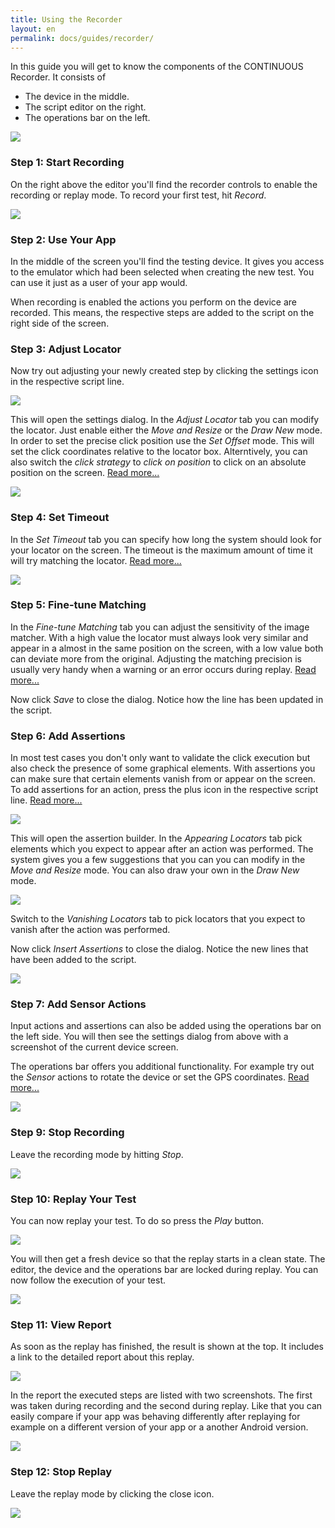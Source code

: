 ```yaml
---
title: Using the Recorder
layout: en
permalink: docs/guides/recorder/
---
```


In this guide you will get to know the components of the CONTINUOUS Recorder. It consists of

<ul>
	<li>The device in the middle.</li>
	<li>The script editor on the right.</li>
	<li>The operations bar on the left.</li>
</ul>

<img src="/img/guides/recorder/recorder-01.png">


<h3>Step 1: Start Recording</h3>

On the right above the editor you'll find the recorder controls to enable the recording or replay mode. To record your first test, hit <em>Record</em>.

<img src="/img/guides/recorder/recorder-02.png">


<h3>Step 2: Use Your App</h3>

In the middle of the screen you'll find the testing device. It gives you access to the emulator which had been selected when creating the new test. You can use it just as a user of your app would.

When recording is enabled the actions you perform on the device are recorded. This means, the respective steps are added to the script on the right side of the screen.


<h3>Step 3: Adjust Locator</h3>

Now try out adjusting your newly created step by clicking the settings icon in the respective script line.

<img src="/img/guides/recorder/recorder-03.png">

This will open the settings dialog. In the <em>Adjust Locator</em> tab you can modify the locator. Just enable either the <em>Move and Resize</em> or the <em>Draw New</em> mode. In order to set the precise click position use the <em>Set Offset</em> mode. This will set the click coordinates relative to the locator box. Alterntively, you can also switch the <em>click strategy</em> to <em>click on position</em> to click on an absolute position on the screen. <a href="/docs/references/recorder/action-settings#locator">Read more...</a>

<img src="/img/guides/recorder/recorder-04.png">


<h3>Step 4: Set Timeout</h3>

In the <em>Set Timeout</em> tab you can specify how long the system should look for your locator on the screen. The timeout is the maximum amount of time it will try matching the locator. <a href="/docs/references/recorder/action-settings#timeout">Read more...</a>

<img src="/img/guides/recorder/recorder-05.png">


<h3>Step 5: Fine-tune Matching</h3>

In the <em>Fine-tune Matching</em> tab you can adjust the sensitivity of the image matcher. With a high value the locator must always look very similar and appear in a almost in the same position on the screen, with a low value both can deviate more from the original. Adjusting the matching precision is usually very handy when a warning or an error occurs during replay. <a href="/docs/references/recorder/action-settings#matching">Read more...</a>

Now click <em>Save</em> to close the dialog. Notice how the line has been updated in the script.


<h3>Step 6: Add Assertions</h3>

In most test cases you don't only want to validate the click execution but also check the presence of some graphical elements. With assertions you can make sure that certain elements vanish from or appear on the screen. To add assertions for an action, press the plus icon in the respective script line. <a href="/docs/references/recorder/assertion-builder">Read more...</a>

<img src="/img/guides/recorder/recorder-06.png">

This will open the assertion builder. In the <em>Appearing Locators</em> tab pick elements which you expect to appear after an action was performed. The system gives you a few suggestions that you can you can modify in the <em>Move and Resize</em> mode. You can also draw your own in the <em>Draw New</em> mode.

<img src="/img/guides/recorder/recorder-07.png">

Switch to the <em>Vanishing Locators</em> tab to pick locators that you expect to vanish after the action was performed.

Now click <em>Insert Assertions</em> to close the dialog. Notice the new lines that have been added to the script.

<img src="/img/guides/recorder/recorder-08.png">


<h3>Step 7: Add Sensor Actions</h3>

Input actions and assertions can also be added using the operations bar on the left side. You will then see the settings dialog from above with a screenshot of the current device screen.

The operations bar offers you additional functionality. For example try out the <em>Sensor</em> actions to rotate the device or set the GPS coordinates. <a href="/docs/references/scripting-api/sensor">Read more...</a>

<img src="/img/guides/recorder/recorder-09.png">


<h3>Step 9: Stop Recording</h3>

Leave the recording mode by hitting <em>Stop</em>.

<img src="/img/guides/recorder/recorder-10.png">


<h3>Step 10: Replay Your Test</h3>

You can now replay your test. To do so press the <em>Play</em> button.

<img src="/img/guides/recorder/recorder-11.png">

You will then get a fresh device so that the replay starts in a clean state. The editor, the device and the operations bar are locked during replay. You can now follow the execution of your test.

<img src="/img/guides/recorder/recorder-12.png">


<h3>Step 11: View Report</h3>

As soon as the replay has finished, the result is shown at the top. It includes a link to the detailed report about this replay.

<img src="/img/guides/recorder/recorder-13.png">

In the report the executed steps are listed with two screenshots. The first was taken during recording and the second during replay. Like that you can easily compare if your app was behaving differently after replaying for example on a different version of your app or a another Android version.

<img src="/img/guides/recorder/recorder-14.png">


<h3>Step 12: Stop Replay</h3>

Leave the replay mode by clicking the close icon. 

<img src="/img/guides/recorder/recorder-15.png">
